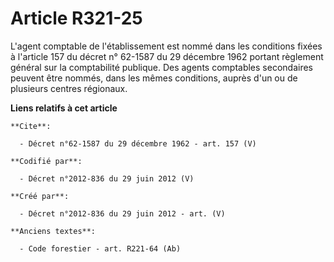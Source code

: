 # Article R321-25

L'agent comptable de l'établissement est nommé dans les conditions fixées à l'article 157 du décret n° 62-1587 du 29 décembre
1962 portant règlement général sur la comptabilité publique. Des agents comptables secondaires peuvent être nommés, dans les
mêmes conditions, auprès d'un ou de plusieurs centres régionaux.

**Liens relatifs à cet article**

	**Cite**:

	  - Décret n°62-1587 du 29 décembre 1962 - art. 157 (V)

	**Codifié par**:

	  - Décret n°2012-836 du 29 juin 2012 (V)

	**Créé par**:

	  - Décret n°2012-836 du 29 juin 2012 - art. (V)

	**Anciens textes**:

	  - Code forestier - art. R221-64 (Ab)

